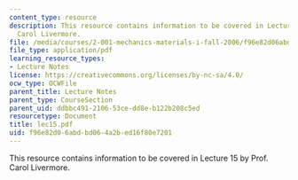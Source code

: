 ```yaml
---
content_type: resource
description: This resource contains information to be covered in Lecture 15 by Prof.
  Carol Livermore.
file: /media/courses/2-001-mechanics-materials-i-fall-2006/f96e82d06abdbd064a2bed16f80e7201_lec15.pdf
file_type: application/pdf
learning_resource_types:
- Lecture Notes
license: https://creativecommons.org/licenses/by-nc-sa/4.0/
ocw_type: OCWFile
parent_title: Lecture Notes
parent_type: CourseSection
parent_uid: ddbbc491-2106-53ce-dd8e-b122b208c5ed
resourcetype: Document
title: lec15.pdf
uid: f96e82d0-6abd-bd06-4a2b-ed16f80e7201
---
```

This resource contains information to be covered in Lecture 15 by Prof. Carol Livermore.